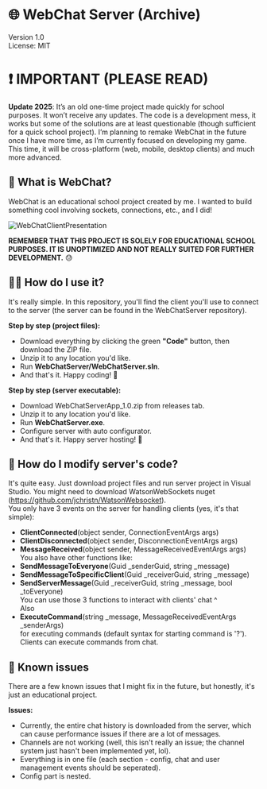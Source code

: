# 🌐 WebChat Server (Archive)
Version 1.0  
License: MIT

# ❗ IMPORTANT (PLEASE READ)
**Update 2025**: It’s an old one-time project made quickly for school purposes. It won’t receive any updates. The code is a development mess, it works but some of the solutions are at least questionable (though sufficient for a quick school project).
I’m planning to remake WebChat in the future once I have more time, as I’m currently focused on developing my game. This time, it will be cross-platform (web, mobile, desktop clients) and much more advanced.



## 📝 What is WebChat?
WebChat is an educational school project created by me. I wanted to build something cool involving sockets, connections, etc., and I did!

![WebChatClientPresentation](https://github.com/user-attachments/assets/6790c414-26cc-4a48-91b9-6378a798fa5b)


**REMEMBER THAT THIS PROJECT IS SOLELY FOR EDUCATIONAL SCHOOL PURPOSES.
IT IS UNOPTIMIZED AND NOT REALLY SUITED FOR FURTHER DEVELOPMENT.** 😓

## 🕵🏻 How do I use it?
It's really simple. In this repository, you'll find the client you'll use to connect to the server (the server can be found in the WebChatServer repository).

**Step by step (project files):**
- Download everything by clicking the green **"Code"** button, then download the ZIP file.
- Unzip it to any location you'd like.
- Run **WebChatServer/WebChatServer.sln**.
- And that's it. Happy coding! 🥳

**Step by step (server executable):**
- Download WebChatServerApp_1.0.zip from releases tab.
- Unzip it to any location you'd like.
- Run **WebChatServer.exe**.
- Configure server with auto configurator.
- And that's it. Happy server hosting! 🥳

## 💉 How do I modify server's code?
It's quite easy. Just download project files and run server project in Visual Studio. You might need to download WatsonWebSockets nuget (https://github.com/jchristn/WatsonWebsocket).\
You only have 3 events on the server for handling clients (yes, it's that simple):
- **ClientConnected**(object sender, ConnectionEventArgs args)
- **ClientDisconnected**(object sender, DisconnectionEventArgs args)
- **MessageReceived**(object sender, MessageReceivedEventArgs args)
You also have other functions like:
- **SendMessageToEveryone**(Guid _senderGuid, string _message)
- **SendMessageToSpecificClient**(Guid _receiverGuid, string _message)
- **SendServerMessage**(Guid _receiverGuid, string _message, bool _toEveryone)
\
You can use those 3 functions to interact with clients' chat ^\
Also
- **ExecuteCommand**(string _message, MessageReceivedEventArgs _senderArgs)\
for executing commands (default syntax for starting command is '?'). Clients can execute commands from chat.

## 🔧 Known issues
There are a few known issues that I might fix in the future, but honestly, it's just an educational project.

**Issues:**
- Currently, the entire chat history is downloaded from the server, which can cause performance issues if there are a lot of messages.
- Channels are not working (well, this isn't really an issue; the channel system just hasn't been implemented yet, lol).
- Everything is in one file (each section - config, chat and user management events should be seperated).
- Config part is nested.
